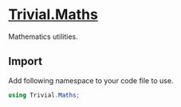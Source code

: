 ﻿# [Trivial.Maths](https://trivial.kingcean.net/web/maths)

Mathematics utilities.

## Import

Add following namespace to your code file to use.

```csharp
using Trivial.Maths;
```
